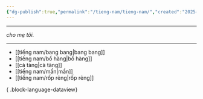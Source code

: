 ```yaml
---
{"dg-publish":true,"permalink":"/tieng-nam/tieng-nam/","created":"2025-08-13T15:50:29.916+07:00"}
---
```



---

*cho mẹ tôi.*

---

- [[tiếng nam/bang bang\|bang bang]]
- [[tiếng nam/bổ hàng\|bổ hàng]]
- [[cà tàng\|cà tàng]]
- [[tiếng nam/mần\|mần]]
- [[tiếng nam/rốp rẻng\|rốp rẻng]]

{ .block-language-dataview}

